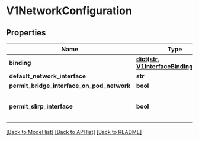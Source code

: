 # V1NetworkConfiguration

## Properties
Name | Type | Description | Notes
------------ | ------------- | ------------- | -------------
**binding** | [**dict(str, V1InterfaceBindingPlugin)**](V1InterfaceBindingPlugin.md) |  | [optional] 
**default_network_interface** | **str** |  | [optional] 
**permit_bridge_interface_on_pod_network** | **bool** |  | [optional] 
**permit_slirp_interface** | **bool** | DeprecatedPermitSlirpInterface is an alias for the deprecated PermitSlirpInterface. Deprecated: Removed in v1.3. | [optional] 

[[Back to Model list]](../README.md#documentation-for-models) [[Back to API list]](../README.md#documentation-for-api-endpoints) [[Back to README]](../README.md)


